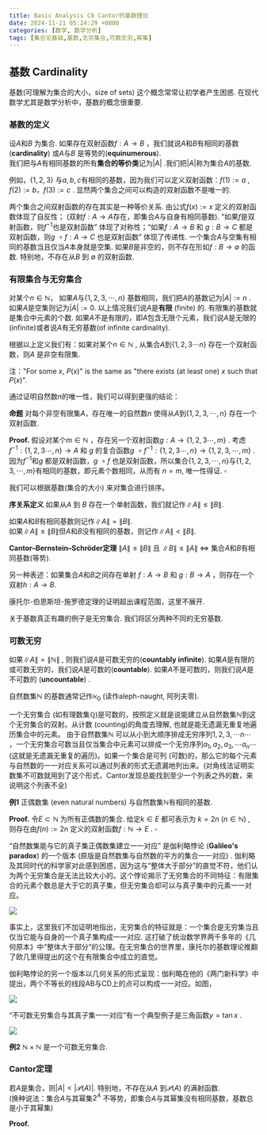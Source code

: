 ```yaml
---
title: Basic Analysis C0 Cantor的基数理论
date: 2024-11-21 05:24:29 +0800
categories: [数学, 数学分析]
tags: [集合论基础,基数,无穷集合,可数无穷,幂集]
---
```


## 基数 Cardinality

基数(可理解为集合的大小，size of sets) 这个概念常常让初学者产生困惑. 在现代数学尤其是数学分析中，基数的概念很重要.      

### 基数的定义

设$A$和$B$ 为集合. 如果存在双射函数$f:A\to B$ ，我们就说$A$和$B$有相同的基数 (**cardinality**) 或$A$与$B$ 是等势的(**equinumerous**).    
我们把与$A$有相同基数的所有**集合的等价类**记为$|A|$ .我们把$|A|$称为集合$A$的基数.    

例如，$\lbrace 1,2,3 \rbrace$ 与${a,b,c}$有相同的基数，因为我们可以定义双射函数：$f(1):=a$ , $f(2):=b$，$f(3):=c$ . 显然两个集合之间可以构造的双射函数不是唯一的.

两个集合之间双射函数的存在其实是一种等价关系. 由公式$f(x):=x$ 定义的双射函数体现了自反性； (双射$f:A\to A$存在，即集合$A$与自身有相同基数).  “如果$f$是双射函数，则$f^{-1}$也是双射函数” 体现了对称性；“如果$f:A\to B$ 和 $g:B\to C$ 都是双射函数，则$g\ \circ f: A\to C$ 也是双射函数” 体现了传递性. 一个集合$A$与空集有相同的基数当且仅当$A$本身就是空集.  如果$B$是非空的，则不存在形如$f:B\to \emptyset$ 的函数. 特别地，不存在从$B$ 到 $\emptyset$ 的双射函数.    

### 有限集合与无穷集合

对某个$n \in \mathbb{N}$， 如果$A$与$\lbrace1, 2, 3, \cdots,n \rbrace$ 基数相同，我们把$A$的基数记为$|A|:=n$ . 如果$A$是空集则记为$|A|:=0$. 
以上情况我们说$A$是**有限** (finite) 的. 有限集的基数就是集合中元素的个数. 如果$A$不是有限的，即$A$包含无限个元素，我们说$A$是无限的(infinite)或者说$A$有无穷基数(of infinite cardinality).    

根据以上定义我们有：如果对某个$n\in \mathbb{N}$ , 从集合$A$到$\lbrace1,2,3\cdots n \rbrace$ 存在一个双射函数，则$A$ 是非空有限集.

注："For some $x$, $P(x)$" is the same as "there exists (at least one) $x$ such that $P(x)$".   

通过证明自然数$n$的唯一性，我们可以得到更强的结论：

**命题** 对每个非空有限集$A$，存在唯一的自然数$n$ 使得从$A$到$\lbrace1,2,3,\cdots,n \rbrace$ 存在一个双射函数.    

**Proof.**  假设对某个$m \in \mathbb{N}$ ，存在另一个双射函数$g:A\to \lbrace 1,2,3\cdots, m\rbrace$ . 考虑$f^{-1}:\lbrace1,2,3\cdots,n\rbrace \to A$ 和 $g$ 的复合函数$g\ \circ f^{-1}: \lbrace{1,2,3\cdots, n\rbrace} \to \lbrace1,2,3,\cdots,m\rbrace$ . 因为$f^{-1}$和$g$ 都是双射函数，$g\ \circ f$ 也是双射函数，所以集合$\lbrace1,2,3,\cdots,n\rbrace$与$\lbrace1,2,3,\cdots,m\rbrace$有相同的基数，即元素个数相同，从而有 $n=m$, 唯一性得证. $\square$

我们可以根据基数(集合的大小) 来对集合进行排序。

**序关系定义**   如果从$A$ 到 $B$ 存在一个单射函数，我们就记作$\|A\| \le \|B\|$.

如果$A$和$B$有相同基数则记作$\|A\|=\|B\|$.   
如果$\|A\|\le\|B\|$但$A$和$B$没有相同的基数，则记作$\|A\|\lt\|B\|$.   




**Cantor–Bernstein–Schröder定理**  $\|A\| \le \|B\|$ 且 $\|B\| \le \|A\|$  $\iff$ 集合$A$和$B$有相同基数(等势). 

另一种表述：如果集合$A$和$B$之间存在单射 $f:A\to B$ 和 $g:B\to A$ ，则存在一个双射$h:A\to B$. 

康托尔-伯恩斯坦-施罗德定理的证明超出课程范围，这里不展开. 

关于基数真正有趣的例子是无穷集合. 我们将区分两种不同的无穷基数.   



### 可数无穷

如果$\|A\|=\|\mathbb{N}\|$ , 则我们说$A$是可数无穷的(**countably infinite**). 如果$A$是有限的或可数无穷的，我们说$A$是可数的(**countable**). 如果$A$不是可数的，则我们说$A$是不可数的 (**uncountable**) .

自然数集$\mathbb{N}$ 的基数通常记作$\aleph_0$ (读作aleph-naught, 阿列夫零).     

一个无穷集合 (如有理数集$\mathbb{Q}$)是可数的，按照定义就是说能建立从自然数集$\mathbb{N}$到这个无穷集合的双射。从计数 (counting)的角度去理解, 也就是能无遗漏无重复地遍历集合中的元素。 由于自然数集$\mathbb{N}$ 可以从小到大顺序排成无穷序列$1,2,3,\cdots n\cdots$  ，一个无穷集合可数当且仅当集合中元素可以排成一个无穷序列$a_1,a_2,a_3,\cdots a_n\cdots$  (这就是无遗漏无重复的遍历)。如果一个集合是可列 (可数)的，那么它的每个元素与自然数的一一对应关系可以通过列表的形式无遗漏地列出来。(对角线法证明实数集不可数就用到了这个形式，Cantor发现总能找到至少一个列表之外的数，来说明这个列表不全)

**例1** 正偶数集 (even natural numbers) 与自然数集$\mathbb{N}$有相同的基数.    

**Proof.** 令$E \subset \mathbb{N}$ 为所有正偶数的集合. 给定$k \in E$ 都可表示为 $k = 2n$ ($n \in \mathbb{N}$) , 则存在由$f(n):=2n$ 定义的双射函数$f:\mathbb{N}\to E$ . $\square$   

“自然数集能与它的真子集正偶数集建立一一对应” 是伽利略悖论 (**Galileo's paradox**) 的一个版本 (原版是自然数集与自然数的平方的集合一一对应) . 伽利略及其同时代的科学家对此感到困惑，因为这与“整体大于部分”的直觉不符，他们认为两个无穷集合是无法比较大小的。这个悖论揭示了无穷集合的不同特征：有限集合的元素个数总是大于它的真子集，但无穷集合却可以与真子集中的元素一一对应。

![](https://imagebed.deepmind.top/img/BA-C0/5.png)



事实上，这里我们不加证明地指出，无穷集合的特征就是：一个集合是无穷集当且仅当它能与自身的一个真子集构成一一对应.  这打破了统治数学界两千多年的《几何原本》中“整体大于部分”的公理。在无穷集合的世界里，康托尔的基数理论推翻了欧几里得提出的这个在有限集合中成立的直觉。

伽利略悖论的另一个版本以几何关系的形式呈现：伽利略在他的《两门新科学》中提出，两个不等长的线段AB与CD上的点可以构成一一对应。如图，

![](https://imagebed.deepmind.top/img/BA-C0/6.png)

“不可数无穷集合与其真子集一一对应”有一个典型例子是三角函数$y=\tan x$ . 

![](https://imagebed.deepmind.top/img/BA-C0/7-1.png)



**例2** $\mathbb{N} \times \mathbb{N}$ 是一个可数无穷集合. 


### Cantor定理

若$A$是集合，则$|A| \lt |\mathscr{P}(A)|$. 特别地，不存在从$A$ 到$\mathscr{P}(A)$ 的满射函数.    
(换种说法：集合$A$与其幂集$2^A$ 不等势，即集合$A$与其幂集没有相同基数，基数总是小于其幂集)

**Proof.**  
